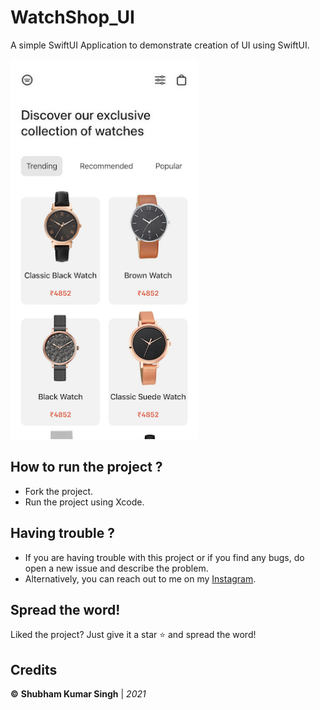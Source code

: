 # WatchShop_UI
A simple SwiftUI Application to demonstrate creation of UI using SwiftUI.

<img src="https://raw.githubusercontent.com/Shubham0812/WatchShop_UI/main/WatchShop/Resources/screens/1.png" width="300"> 



## How to run the project ?
* Fork the project.
* Run the project using Xcode.

## Having trouble ?
* If you are having trouble with this project or if you find any bugs, do open a new issue and describe the problem.
* Alternatively, you can reach out to me on my [Instagram](https://www.instagram.com/shubham_iosdev/).

## Spread the word!
Liked the project? Just give it a star ⭐️ and spread the word!

## Credits
**©** **Shubham Kumar Singh** | *2021*
